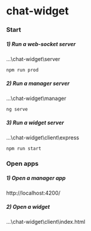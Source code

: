 # chat-widget

### Start

##### 1) Run a web-socket server
...\chat-widget\server
```
npm run prod
```

##### 2) Run a manager server
...\chat-widget\manager
```
ng serve
```

##### 3) Run a widget server
...\chat-widget\client\express
```
npm run start
```

### Open apps

##### 1) Open a manager app
http://localhost:4200/

##### 2) Open a widget
...\chat-widget\client\index.html
